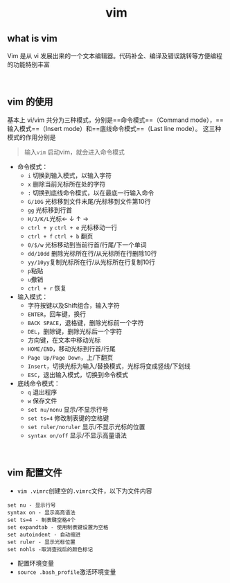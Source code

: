 # <center>vim
## what is vim 
Vim 是从 vi 发展出来的一个文本编辑器。代码补全、编译及错误跳转等方便编程的功能特别丰富

<br>

## vim 的使用
基本上 vi/vim 共分为三种模式，分别是==命令模式==（Command mode），==输入模式==（Insert mode）和==底线命令模式==（Last line mode）。 这三种模式的作用分别是

> 输入`vim` 启动vim，就会进入命令模式
- 命令模式：
   - `i` 切换到输入模式，以输入字符
   - `x` 删除当前光标所在处的字符
   - `:` 切换到底线命令模式，以在最底一行输入命令
   - `G/10G` 光标移到文件末尾/光标移到文件第10行
   - `gg` 光标移到行首
   - `H/J/K/L`光标← ↓ ↑ →
   - `ctrl + y` `ctrl + e` 光标移动一行
   - `ctrl + f` `ctrl + b` 翻页
   - `0/$/w` 光标移动到当前行首/行尾/下一个单词
   - `dd/10dd` 删除光标所在行/从光标所在行删除10行
   - `yy/10yy`复制光标所在行/从光标所在行复制10行
   - `p`粘贴
   - `u`撤销
   - `ctrl + r` 恢复
- 输入模式：
   - 字符按键以及Shift组合，输入字符
   - `ENTER`，回车键，换行
   - `BACK SPACE`，退格键，删除光标前一个字符
   - `DEL`，删除键，删除光标后一个字符
   - 方向键，在文本中移动光标
   - `HOME/END`，移动光标到行首/行尾
   - `Page Up/Page Down`，上/下翻页
   - `Insert`，切换光标为输入/替换模式，光标将变成竖线/下划线
   - `ESC`，退出输入模式，切换到命令模式
 - 底线命令模式：
   - `q` 退出程序
   - `w` 保存文件
   - `set nu/nonu` 显示/不显示行号
   - `set ts=4` 修改制表键的空格键
   - `set ruler/noruler` 显示/不显示光标的位置
   - `syntax on/off` 显示/不显示高量语法

<br>

## vim 配置文件
-  `vim .vimrc`创建空的`.vimrc`文件，以下为文件内容
```
set nu - 显示行号
syntax on - 显示高亮语法
set ts=4 - 制表键空格4个
set expandtab - 使用制表键设置为空格
set autoindent - 自动缩进
set ruler - 显示光标位置
set nohls -取消查找后的颜色标记 

```

- 配置环境变量 
- `source .bash_profile`激活环境变量
